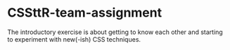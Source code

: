 # CSSttR-team-assignment

The introductory exercise is about getting to know each other and starting to experiment with new(-ish) CSS techniques.
